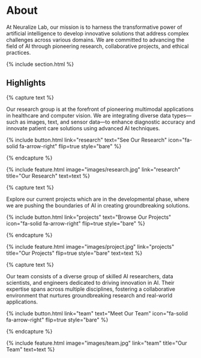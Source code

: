 ---
---

# About 

At Neuralize Lab, our mission is to harness the transformative power of artificial intelligence to develop innovative solutions that address complex challenges across various domains. We are committed to advancing the field of AI through pioneering research, collaborative projects, and ethical practices.

{% include section.html %}

## Highlights

{% capture text %}

Our research group is at the forefront of pioneering multimodal applications in healthcare and computer vision. We are integrating diverse data types—such as images, text, and sensor data—to enhance diagnostic accuracy and innovate patient care solutions using advanced AI techniques.

{%
  include button.html
  link="research"
  text="See Our Research"
  icon="fa-solid fa-arrow-right"
  flip=true
  style="bare"
%}

{% endcapture %}

{%
  include feature.html
  image="images/research.jpg"
  link="research"
  title="Our Research"
  text=text
%}

{% capture text %}

Explore our current projects which are in the developmental phase, where we are pushing the boundaries of AI in creating groundbreaking solutions.

{%
  include button.html
  link="projects"
  text="Browse Our Projects"
  icon="fa-solid fa-arrow-right"
  flip=true
  style="bare"
%}

{% endcapture %}

{%
  include feature.html
  image="images/project.jpg"
  link="projects"
  title="Our Projects"
  flip=true
  style="bare"
  text=text
%}

{% capture text %}

Our team consists of a diverse group of skilled AI researchers, data scientists, and engineers dedicated to driving innovation in AI. Their expertise spans across multiple disciplines, fostering a collaborative environment that nurtures groundbreaking research and real-world applications.

{%
  include button.html
  link="team"
  text="Meet Our Team"
  icon="fa-solid fa-arrow-right"
  flip=true
  style="bare"
%}

{% endcapture %}

{%
  include feature.html
  image="images/team.jpg"
  link="team"
  title="Our Team"
  text=text
%}

